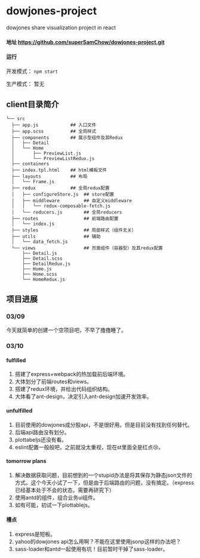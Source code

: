 # dowjones-project
dowjones share visualization project in react

#### 地址 https://github.com/superSamChow/dowjones-project.git

#### 运行 

开发模式： `npm start`

生产模式： 暂无

## client目录简介

    └── src
      ├── app.js            ## 入口文件
      ├── app.scss          ## 全局样式
      ├── components        ## 展示型组件及其Redux
      │   ├── Detail
      │   └── Home
      │       ├── PreviewList.js
      │       └── PreviewListRedux.js
      ├── containers        
      ├── index.tpl.html    ## html模板文件
      ├── layouts           ## 布局
      │   └── Frame.js
      ├── redux             ## 全局redux配置
      │   ├── configureStore.js  ## store配置
      │   ├── middleware         ## 自定义middleware
      │   │   └── redux-composable-fetch.js   
      │   └── reducers.js        ## 全局reducers
      ├── routes                 ## 前端路由配置
      │   └── index.js
      ├── styles                 ## 局部样式（组件无关）
      ├── utils                  ## 辅助
      │   └── data_fetch.js
      └── views                  ## 页面组件（容器型）及其redux配置
          ├── Detail.js
          ├── Detail.scss
          ├── DetailRedux.js
          ├── Home.js
          ├── Home.scss
          └── HomeRedux.js


## 项目进展
### 03/09
今天就简单的创建一个空项目吧，不早了撸撸睡了。

### 03/10

#### fulfilled
  1. 搭建了express+webpack的热加载前后端环境。
  2. 大体划分了前端routes和views。
  3. 搭建了redux环境，并给出代码组织结构。
  4. 大体看了ant-design，决定引入ant-design加速开发效率。

#### unfulfilled
  1. 目前使用的dowjones成分股api，不是很好用。但是目前没有找到任何替代。
  2. 后端api路由没有划分。
  3. plottabeljs还没有看。
  4. eslint配置一般般吧，之前就没太重视，现在st里面全是红点😢。

#### tomorrow plans
  1. 解决数据获取问题，目前想到的一个stupid办法是将其保存为静态json文件的方式。这个今天小试了一下，但是由于后端路由的问题，没有搞定。（express已经基本处于不会的状态，需要再研究下）
  2. 使用antd的组件，组合业务ui组件。
  3. 如有可能，初试一下plottablejs。

#### 槽点
  1. express是短板。
  2. yahoo的dowjones api怎么用啊？不能在这里使用jsonp这样的办法吧？
  3. sass-loader和antd一起使用有坑！目前暂时干掉了sass-loader。